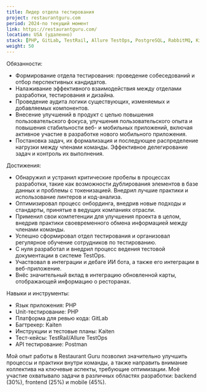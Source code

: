 ```yaml
---
title: Лидер отдела тестирования
project: restaurantguru.com
period: 2024-по текущий момент
link: https://restaurantguru.com/
location: USA (удаленно)
stack: [PHP, GitLab, TestRail, Allure TestOps, PostgreSQL, RabbitMQ, Kibana/Grafana]
weight: 50
---
```


Обязанности:

- Формирование отдела тестирования: проведение собеседований и отбор перспективных кандидатов.
- Налаживание эффективного взаимодействия между отделами разработки, тестирования и дизайна.
- Проведение аудита логики существующих, изменяемых и добавляемых компонентов.
- Внесение улучшений в продукт с целью повышения пользовательского фокуса, улучшения пользовательского опыта и повышения стабильности веб- и мобильных приложений, включая активное участие в разработке нового мобильного приложения.
- Постановка задач, их формализация и последующее распределение нагрузки между членами команды.
Эффективное делегирование задач и контроль их выполнения.

Достижения:

- Обнаружил и устранил критические пробелы в процессах разработки, такие как возможности дублирования элементов в базе данных и проблемы с токенизацией. Внедрил лучшие практики и использование линтеров и код-анализа.
- Оптимизировал процесс онбординга, внедрив новые подходы и стандарты, принятые в ведущих компаниях отрасли.
- Применил свои компетенции для улучшения проекта в целом, внедрив практики своевременного обмена информацией между членами команды.
- Успешно сформировал отдел тестирования и организовал регулярное обучение сотрудников по тестированию.
- С нуля разработал и внедрил процесс ведения тестовой документации в системе TestOps.
- Участвовал в интеграции и дебаге ИИ бота, а также его интеграции в веб-приложение.
- Внёс значительный вклад в интеграцию обновленной карты, отображающей информацию о ресторанах.

Навыки и инструменты:

- Язык приложения: PHP
- Unit-тестирование: PHP
- Платформа для ревью кода: GitLab
- Багтрекер: Kaiten
- Инструкции и тестовые планы: Kaiten
- Тест-кейсы: TestRail/Allure TestOps
- API тестирование: Postman

Мой опыт работы в Restaurant Guru позволил значительно улучшить процессы и практики внутри команды, а также направить внимание коллектива на ключевые аспекты, требующие оптимизации. Моё участие охватывало задачи в различных областях разработки:
backend (30%), frontend (25%) и mobile (45%).